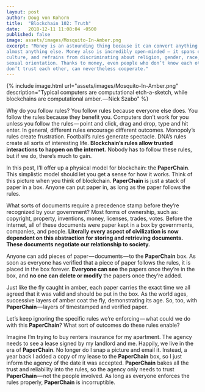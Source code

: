 ```yaml
---
layout: post
author: Doug von Kohorn
title:  "Blockchain 102: Truth"
date:   2018-12-11 11:08:04 -0500
published: false
image: assets/images/Mosquito-In-Amber.png
excerpt: "Money is an astounding thing because it can convert anything into
almost anything else. Money also is incredibly open-minded — it spans every
culture, and refrains from discriminating about religion, gender, race, age or
sexual orientation. Thanks to money, even people who don’t know each other, and
don’t trust each other, can nevertheless cooperate."
---
```


{% include image.html url="assets/images/Mosquito-In-Amber.png" description="Typical computers are computational etch-a-sketch, while blockchains are computational amber. — Nick Szabo" %}

Why do you follow rules? You follow rules because everyone else does. You follow
the rules because they benefit you. Computers don’t work for you unless you
follow the rules — point and click, drag and drop, type and hit enter. In
general, different rules encourage different outcomes. Monopoly’s rules create
frustration. Football’s rules generate spectacle. DNA’s rules create all sorts
of interesting life. **Blockchain’s rules allow trusted interactions to happen
on the internet.** Nobody has to follow these rules, but if we do, there’s much
to gain.

In this post, I’ll offer up a physical model for blockchain: the **PaperChain**.
This simplistic model should let you get a sense for how it works. Think of this
picture when you think of blockchain. **PaperChain** is just a stack of paper in
a box. Anyone can put paper in, as long as the paper follows the rules.

What sorts of documents require a precedence stamp before they’re recognized by
your government? Most forms of ownership, such as: copyright, property,
inventions, money, licenses, trades, votes. Before the internet, all of these
documents were paper kept in a box by governments, companies, and people.
**Literally every aspect of civilization is now dependent on this abstraction
for storing and retrieving documents. These documents negotiate our relationship
to society.**

Anyone can add pieces of paper — documents — to the **PaperChain** box. As soon
as everyone has verified that a piece of paper follows the rules, it is placed
in the box forever. **Everyone can see** the papers once they’re in the box, and
**no one can delete or modify** the papers once they’re added.

Just like the fly caught in amber, each paper carries the exact time we all
agreed that it was valid and should be put in the box. As the world ages,
successive layers of amber coat the fly, demonstrating its age. So, too, with
**PaperChain** — layers of timestamped and verified paper.

Let’s keep ignoring the specific rules we’re enforcing — what could we do with
this **PaperChain**? What sort of outcomes do these rules enable?

Imagine I’m trying to buy renters insurance for my apartment. The agency needs
to see a lease signed by my landlord and me. Happily, we live in the era of
**PaperChain**. No longer do I snap a picture and email it. Instead, a year back
I added a copy of my lease to the **PaperChain** box, so I just inform the
agency of the date it was accepted. **PaperChain** bakes all the trust and
reliability into the rules, so the agency only needs to trust
**PaperChain** — not the people involved. As long as everyone enforces the rules
properly, **PaperChain** is incorruptible.
